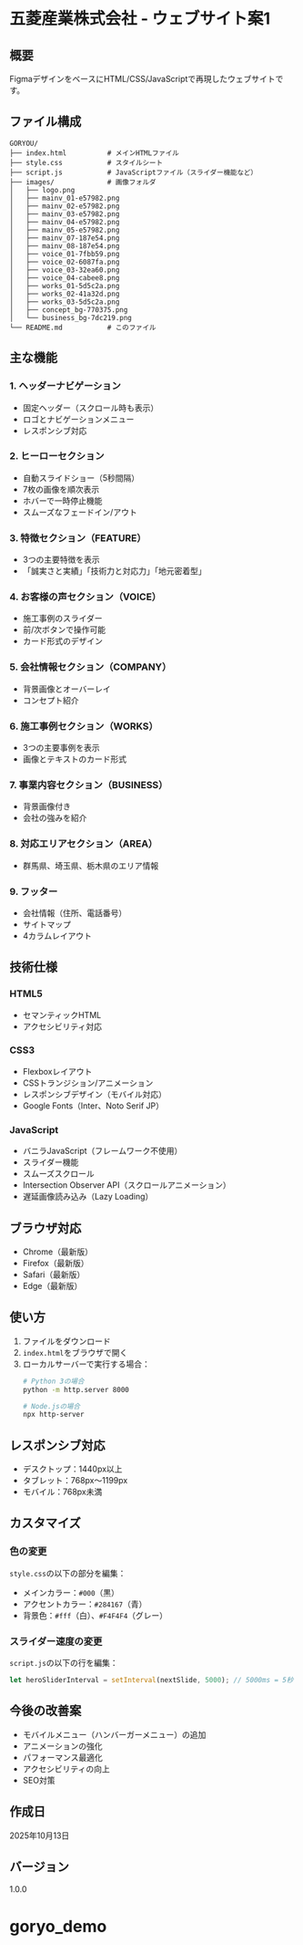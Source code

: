 # 五菱産業株式会社 - ウェブサイト案1

## 概要
FigmaデザインをベースにHTML/CSS/JavaScriptで再現したウェブサイトです。

## ファイル構成
```
GORYOU/
├── index.html          # メインHTMLファイル
├── style.css           # スタイルシート
├── script.js           # JavaScriptファイル（スライダー機能など）
├── images/             # 画像フォルダ
│   ├── logo.png
│   ├── mainv_01-e57982.png
│   ├── mainv_02-e57982.png
│   ├── mainv_03-e57982.png
│   ├── mainv_04-e57982.png
│   ├── mainv_05-e57982.png
│   ├── mainv_07-187e54.png
│   ├── mainv_08-187e54.png
│   ├── voice_01-7fbb59.png
│   ├── voice_02-6087fa.png
│   ├── voice_03-32ea60.png
│   ├── voice_04-cabee8.png
│   ├── works_01-5d5c2a.png
│   ├── works_02-41a32d.png
│   ├── works_03-5d5c2a.png
│   ├── concept_bg-770375.png
│   └── business_bg-7dc219.png
└── README.md           # このファイル
```

## 主な機能

### 1. ヘッダーナビゲーション
- 固定ヘッダー（スクロール時も表示）
- ロゴとナビゲーションメニュー
- レスポンシブ対応

### 2. ヒーローセクション
- 自動スライドショー（5秒間隔）
- 7枚の画像を順次表示
- ホバーで一時停止機能
- スムーズなフェードイン/アウト

### 3. 特徴セクション（FEATURE）
- 3つの主要特徴を表示
- 「誠実さと実績」「技術力と対応力」「地元密着型」

### 4. お客様の声セクション（VOICE）
- 施工事例のスライダー
- 前/次ボタンで操作可能
- カード形式のデザイン

### 5. 会社情報セクション（COMPANY）
- 背景画像とオーバーレイ
- コンセプト紹介

### 6. 施工事例セクション（WORKS）
- 3つの主要事例を表示
- 画像とテキストのカード形式

### 7. 事業内容セクション（BUSINESS）
- 背景画像付き
- 会社の強みを紹介

### 8. 対応エリアセクション（AREA）
- 群馬県、埼玉県、栃木県のエリア情報

### 9. フッター
- 会社情報（住所、電話番号）
- サイトマップ
- 4カラムレイアウト

## 技術仕様

### HTML5
- セマンティックHTML
- アクセシビリティ対応

### CSS3
- Flexboxレイアウト
- CSSトランジション/アニメーション
- レスポンシブデザイン（モバイル対応）
- Google Fonts（Inter、Noto Serif JP）

### JavaScript
- バニラJavaScript（フレームワーク不使用）
- スライダー機能
- スムーズスクロール
- Intersection Observer API（スクロールアニメーション）
- 遅延画像読み込み（Lazy Loading）

## ブラウザ対応
- Chrome（最新版）
- Firefox（最新版）
- Safari（最新版）
- Edge（最新版）

## 使い方

1. ファイルをダウンロード
2. `index.html`をブラウザで開く
3. ローカルサーバーで実行する場合：
   ```bash
   # Python 3の場合
   python -m http.server 8000
   
   # Node.jsの場合
   npx http-server
   ```

## レスポンシブ対応
- デスクトップ：1440px以上
- タブレット：768px〜1199px
- モバイル：768px未満

## カスタマイズ

### 色の変更
`style.css`の以下の部分を編集：
- メインカラー：`#000`（黒）
- アクセントカラー：`#284167`（青）
- 背景色：`#fff`（白）、`#F4F4F4`（グレー）

### スライダー速度の変更
`script.js`の以下の行を編集：
```javascript
let heroSliderInterval = setInterval(nextSlide, 5000); // 5000ms = 5秒
```

## 今後の改善案
- モバイルメニュー（ハンバーガーメニュー）の追加
- アニメーションの強化
- パフォーマンス最適化
- アクセシビリティの向上
- SEO対策

## 作成日
2025年10月13日

## バージョン
1.0.0

# goryo_demo
